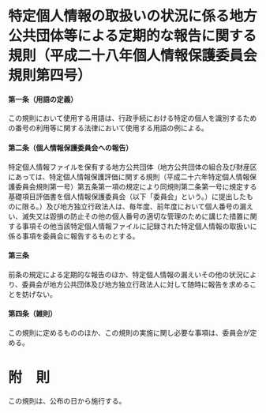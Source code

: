 # 特定個人情報の取扱いの状況に係る地方公共団体等による定期的な報告に関する規則（平成二十八年個人情報保護委員会規則第四号）
#### 第一条（用語の定義）
この規則において使用する用語は、行政手続における特定の個人を識別するための番号の利用等に関する法律において使用する用語の例による。
#### 第二条（個人情報保護委員会への報告）
特定個人情報ファイルを保有する地方公共団体（地方公共団体の組合及び財産区にあっては、特定個人情報保護評価に関する規則（平成二十六年特定個人情報保護委員会規則第一号）第五条第一項の規定により同規則第二条第一号に規定する基礎項目評価書を個人情報保護委員会（以下「委員会」という。）に提出したものに限る。）及び地方独立行政法人は、毎年度、前年度において個人番号の漏えい、滅失又は毀損の防止その他の個人番号の適切な管理のために講じた措置に関する事項その他当該特定個人情報ファイルに記録された特定個人情報の取扱いに係る事項を委員会に報告するものとする。
#### 第三条
前条の規定による定期的な報告のほか、特定個人情報の漏えいその他の状況により、委員会が地方公共団体及び地方独立行政法人に対して随時に報告を求めることを妨げない。
#### 第四条（雑則）
この規則に定めるもののほか、この規則の実施に関し必要な事項は、委員会が定める。
# 附　則
この規則は、公布の日から施行する。
